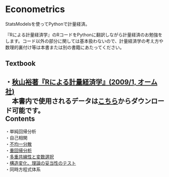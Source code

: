 Econometrics
=====
StatsModelsを使ってPythonで計量経済。  

『Rによる計量経済学』のRコードをPythonに翻訳しながら計量経済のお勉強をします。コード以外の部分に関しては基本扱わないので、計量経済学の考え方や数理的裏付け等は本書または別の書籍にあたってください。

Textbook
-----
・[秋山裕著『Rによる計量経済学』(2009/1, オーム社)](http://www.amazon.co.jp/R%E3%81%AB%E3%82%88%E3%82%8B%E8%A8%88%E9%87%8F%E7%B5%8C%E6%B8%88%E5%AD%A6-%E7%A7%8B%E5%B1%B1-%E8%A3%95/dp/4274067483/ref=sr_1_2?ie=UTF8&qid=1429458038&sr=8-2&keywords=R%E3%81%AB%E3%82%88%E3%82%8B%E8%A8%88%E9%87%8F%E7%B5%8C%E6%B8%88)  
　本書内で使用されるデータは[こちら](http://www.ohmsha.co.jp/data/link/978-4-274-06748-8/)からダウンロード可能です。  
Contents
-----
・単純回帰分析  
・自己相関  
・[不均一分散](http://nbviewer.ipython.org/github/ogaway/Econometrics/blob/master/Heteroscedasticity.ipynb)  
・[重回帰分析](http://nbviewer.ipython.org/github/ogaway/Econometrics/blob/master/MultipleRegression.ipynb)  
・[多重共線性と変数選択](http://nbviewer.ipython.org/github/ogaway/Econometrics/blob/master/MultiCollinearity.ipynb)  
・[構造変化、理論の妥当性のテスト](http://nbviewer.ipython.org/github/ogaway/Econometrics/blob/master/Dummy.ipynb)  
・同時方程式体系  

